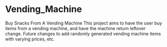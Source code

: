 # Vending_Machine
Buy Snacks From A Vending Machine
This project aims to have the user buy items from a vending machine, and have the machine return leftover change.
Future changes to add randomly generated vending machine items with varying prices, etc.
